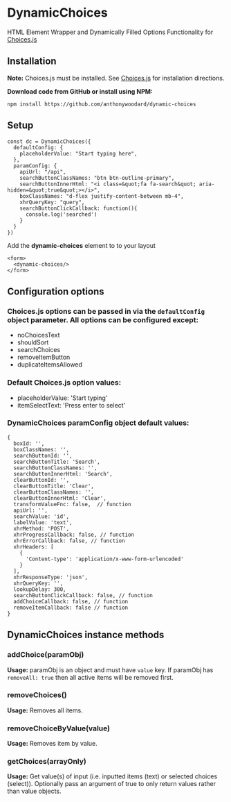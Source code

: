 # DynamicChoices
HTML Element Wrapper and Dynamically Filled Options Functionality for [Choices.js](https://github.com/jshjohnson/Choices)

## Installation
**Note:** Choices.js must be installed.  See [Choices.js](https://github.com/jshjohnson/Choices) for installation directions.

**Download code from GitHub or install using NPM:**
```
npm install https://github.com/anthonywoodard/dynamic-choices
```
## Setup
```
const dc = DynamicChoices({
  defaultConfig: {
    placeholderValue: "Start typing here",
  },
  paramConfig: {
    apiUrl: "/api",
    searchButtonClassNames: "btn btn-outline-primary",
    searchButtonInnerHtml: "<i class=&quot;fa fa-search&quot; aria-hidden=&quot;true&quot;></i>",
    boxClassNames: "d-flex justify-content-between mb-4",
    xhrQueryKey: "query",
    searchButtonClickCallback: function(){
      console.log('searched')
    }
  }
})
```
Add the **dynamic-choices** element to to your layout
```
<form>
  <dynamic-choices/>
</form>
```
## Configuration options
### Choices.js options can be passed in via the `defaultConfig` object parameter. All options can be configured except:
- noChoicesText
- shouldSort
- searchChoices
- removeItemButton
- duplicateItemsAllowed

### Default Choices.js option values:
- placeholderValue: 'Start typing'
- itemSelectText: 'Press enter to select'

### DynamicChoices paramConfig object default values:
```
{
  boxId: '',
  boxClassNames: '',
  searchButtonId: '',
  searchButtonTitle: 'Search',
  searchButtonClassNames: '',
  searchButtonInnerHtml: 'Search',
  clearButtonId: '',
  clearButtonTitle: 'Clear',
  clearButtonClassNames: '',
  clearButtonInnerHtml: 'Clear',
  transformValueFnc: false,  // function
  apiUrl: '',
  searchValue: 'id',
  labelValue: 'text',
  xhrMethod: 'POST',
  xhrProgressCallback: false, // function
  xhrErrorCallback: false, // function
  xhrHeaders: [
    {
      'Content-type': 'application/x-www-form-urlencoded'
    }
  ],
  xhrResponseType: 'json',
  xhrQueryKey: '',
  lookupDelay: 300,
  searchButtonClickCallback: false, // function
  addChoiceCallback: false, // function
  removeItemCallback: false // function
}
```
## DynamicChoices instance methods
### addChoice(paramObj)
**Usage:** paramObj is an object and must have `value` key.  If paramObj has `removeAll: true` then all active items will be removed first.

### removeChoices()
**Usage:** Removes all items.

### removeChoiceByValue(value)
**Usage:** Removes item by value.

### getChoices(arrayOnly)
**Usage:** Get value(s) of input (i.e. inputted items (text) or selected choices (select)). Optionally pass an argument of true to only return values rather than value objects.